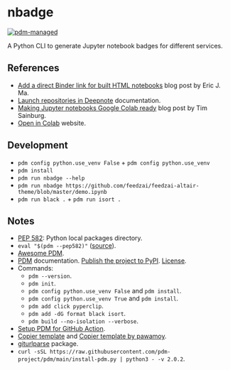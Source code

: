 # nbadge

[![pdm-managed](https://img.shields.io/badge/pdm-managed-blueviolet)](https://pdm.fming.dev)

A Python CLI to generate Jupyter notebook badges for different services.

## References

- [Add a direct Binder link for built HTML notebooks](https://ericmjl.github.io/blog/2020/9/12/add-a-direct-binder-link-for-built-html-notebooks/) blog post by Eric J. Ma.
- [Launch repositories in Deepnote](https://docs.deepnote.com/collaboration/launch-repositories-in-deepnote) documentation.
- [Making Jupyter notebooks Google Colab ready](https://timsainburg.com/google%20colab.html) blog post by Tim Sainburg.
- [Open in Colab](https://openincolab.com/) website.

## Development

- `pdm config python.use_venv False` + `pdm config python.use_venv`
- `pdm install`
- `pdm run nbadge --help`
- `pdm run nbadge https://github.com/feedzai/feedzai-altair-theme/blob/master/demo.ipynb`
- `pdm run black .` + `pdm run isort .`

## Notes

- [PEP 582](https://peps.python.org/pep-0582/): Python local packages directory.
- `eval "$(pdm --pep582)"` ([source](https://pdm.fming.dev/#for-mac-and-linux-users)).
- [Awesome PDM](https://github.com/pdm-project/awesome-pdm).
- [PDM](https://pdm.fming.dev/latest/) documentation. [Publish the project to PyPI](https://pdm.fming.dev/latest/usage/project/#publish-the-project-to-pypi). [License](https://peps.python.org/pep-0621/#license).
- Commands:
  - `pdm --version`.
  - `pdm init`.
  - `pdm config python.use_venv False` and `pdm install`.
  - `pdm config python.use_venv True` and `pdm install`.
  - `pdm add click pyperclip`.
  - `pdm add -dG format black isort`.
  - `pdm build --no-isolation --verbose`.
- [Setup PDM for GitHub Action](https://github.com/marketplace/actions/setup-pdm).
- [Copier template](https://github.com/pdm-project/copier-pdm) and [Copier template by pawamoy](https://github.com/pawamoy/copier-pdm).
- [giturlparse](https://github.com/nephila/giturlparse) package.
- `curl -sSL https://raw.githubusercontent.com/pdm-project/pdm/main/install-pdm.py | python3 - -v 2.0.2`.
